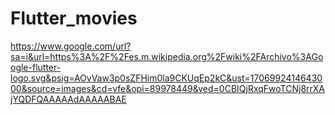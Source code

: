 # Flutter_movies
https://www.google.com/url?sa=i&url=https%3A%2F%2Fes.m.wikipedia.org%2Fwiki%2FArchivo%3AGoogle-flutter-logo.svg&psig=AOvVaw3p0sZFHim0la9CKUqEp2kC&ust=1706992414643000&source=images&cd=vfe&opi=89978449&ved=0CBIQjRxqFwoTCNj8rrXAjYQDFQAAAAAdAAAAABAE

